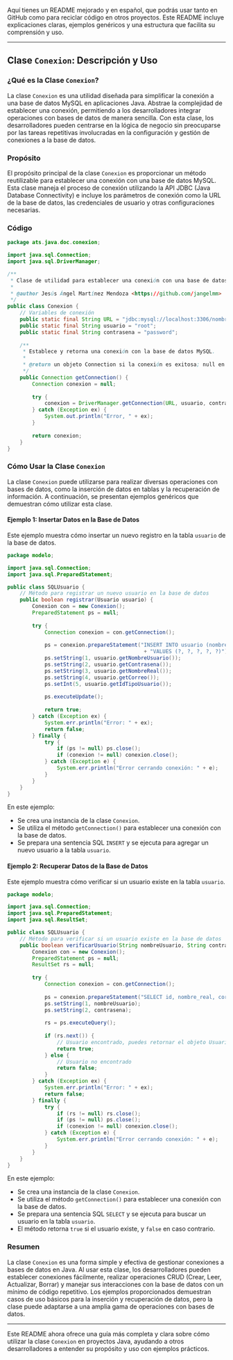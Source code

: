 Aquí tienes un README mejorado y en español, que podrás usar tanto en GitHub como para reciclar código en otros proyectos. Este README incluye explicaciones claras, ejemplos genéricos y una estructura que facilita su comprensión y uso.

---

## Clase `Conexion`: Descripción y Uso

### ¿Qué es la Clase `Conexion`?

La clase `Conexion` es una utilidad diseñada para simplificar la conexión a una base de datos MySQL en aplicaciones Java. Abstrae la complejidad de establecer una conexión, permitiendo a los desarrolladores integrar operaciones con bases de datos de manera sencilla. Con esta clase, los desarrolladores pueden centrarse en la lógica de negocio sin preocuparse por las tareas repetitivas involucradas en la configuración y gestión de conexiones a la base de datos.

### Propósito

El propósito principal de la clase `Conexion` es proporcionar un método reutilizable para establecer una conexión con una base de datos MySQL. Esta clase maneja el proceso de conexión utilizando la API JDBC (Java Database Connectivity) e incluye los parámetros de conexión como la URL de la base de datos, las credenciales de usuario y otras configuraciones necesarias.

### Código

```java
package ats.java.doc.conexion;

import java.sql.Connection;
import java.sql.DriverManager;

/**
 * Clase de utilidad para establecer una conexión con una base de datos MySQL.
 * 
 * @author Jesús Ángel Martínez Mendoza <https://github.com/jangelmm>
 */
public class Conexion {
    // Variables de conexión
    public static final String URL = "jdbc:mysql://localhost:3306/nombre_tabla?useTimeZone=true&serverTimezone=UTC&autoReconnect=true&useSSL=false";
    public static final String usuario = "root";
    public static final String contrasena = "password";
    
    /**
     * Establece y retorna una conexión con la base de datos MySQL.
     * 
     * @return un objeto Connection si la conexión es exitosa; null en caso contrario.
     */
    public Connection getConnection() {
        Connection conexion = null;
        
        try {
            conexion = DriverManager.getConnection(URL, usuario, contrasena);
        } catch (Exception ex) {
            System.out.println("Error, " + ex);
        }
        
        return conexion;
    }
}
```

### Cómo Usar la Clase `Conexion`

La clase `Conexion` puede utilizarse para realizar diversas operaciones con bases de datos, como la inserción de datos en tablas y la recuperación de información. A continuación, se presentan ejemplos genéricos que demuestran cómo utilizar esta clase.

#### Ejemplo 1: Insertar Datos en la Base de Datos

Este ejemplo muestra cómo insertar un nuevo registro en la tabla `usuario` de la base de datos.

```java
package modelo;

import java.sql.Connection;
import java.sql.PreparedStatement;

public class SQLUsuario {
    // Método para registrar un nuevo usuario en la base de datos
    public boolean registrar(Usuario usuario) {
        Conexion con = new Conexion();
        PreparedStatement ps = null;
        
        try {
            Connection conexion = con.getConnection();
            
            ps = conexion.prepareStatement("INSERT INTO usuario (nombre_usuario, contrasena, nombre_real, correo, id_tipo_usuario) "
                                            + "VALUES (?, ?, ?, ?, ?)");
            ps.setString(1, usuario.getNombreUsuario());
            ps.setString(2, usuario.getContrasena());
            ps.setString(3, usuario.getNombreReal());
            ps.setString(4, usuario.getCorreo());
            ps.setInt(5, usuario.getIdTipoUsuario());
            
            ps.executeUpdate();
            
            return true;
        } catch (Exception ex) {
            System.err.println("Error: " + ex);
            return false;
        } finally {
            try {
                if (ps != null) ps.close();
                if (conexion != null) conexion.close();
            } catch (Exception e) {
                System.err.println("Error cerrando conexión: " + e);
            }
        }
    }
}
```

En este ejemplo:
- Se crea una instancia de la clase `Conexion`.
- Se utiliza el método `getConnection()` para establecer una conexión con la base de datos.
- Se prepara una sentencia SQL `INSERT` y se ejecuta para agregar un nuevo usuario a la tabla `usuario`.

#### Ejemplo 2: Recuperar Datos de la Base de Datos

Este ejemplo muestra cómo verificar si un usuario existe en la tabla `usuario`.

```java
package modelo;

import java.sql.Connection;
import java.sql.PreparedStatement;
import java.sql.ResultSet;

public class SQLUsuario {
    // Método para verificar si un usuario existe en la base de datos
    public boolean verificarUsuario(String nombreUsuario, String contrasena) {
        Conexion con = new Conexion();
        PreparedStatement ps = null;
        ResultSet rs = null;
        
        try {
            Connection conexion = con.getConnection();
            
            ps = conexion.prepareStatement("SELECT id, nombre_real, correo FROM usuario WHERE nombre_usuario=? AND contrasena=?");
            ps.setString(1, nombreUsuario);
            ps.setString(2, contrasena);
            
            rs = ps.executeQuery();
            
            if (rs.next()) {
                // Usuario encontrado, puedes retornar el objeto Usuario o un booleano
                return true;
            } else {
                // Usuario no encontrado
                return false;
            }
        } catch (Exception ex) {
            System.err.println("Error: " + ex);
            return false;
        } finally {
            try {
                if (rs != null) rs.close();
                if (ps != null) ps.close();
                if (conexion != null) conexion.close();
            } catch (Exception e) {
                System.err.println("Error cerrando conexión: " + e);
            }
        }
    }
}
```

En este ejemplo:
- Se crea una instancia de la clase `Conexion`.
- Se utiliza el método `getConnection()` para establecer una conexión con la base de datos.
- Se prepara una sentencia SQL `SELECT` y se ejecuta para buscar un usuario en la tabla `usuario`.
- El método retorna `true` si el usuario existe, y `false` en caso contrario.

### Resumen

La clase `Conexion` es una forma simple y efectiva de gestionar conexiones a bases de datos en Java. Al usar esta clase, los desarrolladores pueden establecer conexiones fácilmente, realizar operaciones CRUD (Crear, Leer, Actualizar, Borrar) y manejar sus interacciones con la base de datos con un mínimo de código repetitivo. Los ejemplos proporcionados demuestran casos de uso básicos para la inserción y recuperación de datos, pero la clase puede adaptarse a una amplia gama de operaciones con bases de datos.

---

Este README ahora ofrece una guía más completa y clara sobre cómo utilizar la clase `Conexion` en proyectos Java, ayudando a otros desarrolladores a entender su propósito y uso con ejemplos prácticos.